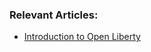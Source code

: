 ### Relevant Articles:

- [Introduction to Open Liberty](https://www.baeldung.com/java-open-liberty)
